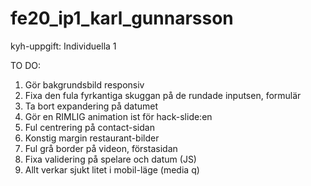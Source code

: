 # fe20_ip1_karl_gunnarsson
kyh-uppgift: Individuella 1

TO DO:

1. Gör bakgrundsbild responsiv
2. Fixa den fula fyrkantiga skuggan på de rundade inputsen, formulär
3. Ta bort expandering på datumet
5. Gör en RIMLIG animation ist för hack-slide:en
7. Ful centrering på contact-sidan
8. Konstig margin restaurant-bilder
9. Ful grå border på videon, förstasidan
10. Fixa validering på spelare och datum (JS)
11. Allt verkar sjukt litet i mobil-läge (media q)
